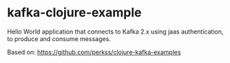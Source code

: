 # kafka-clojure-example
Hello World application that connects to Kafka 2.x using jaas authentication, to produce and consume messages. 

Based on: https://github.com/perkss/clojure-kafka-examples
